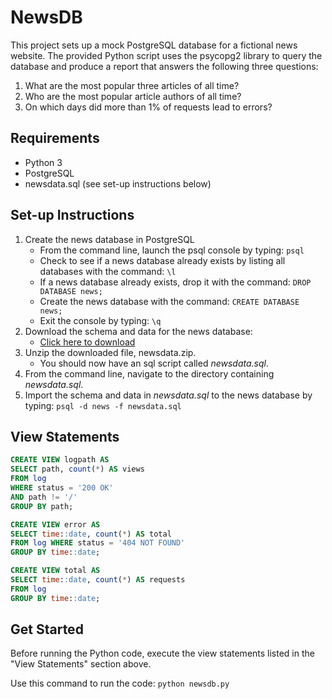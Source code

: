 # NewsDB
This project sets up a mock PostgreSQL database for a fictional news website. The provided Python script uses the psycopg2 library to query the database and produce a report that answers the following three questions:
    
1. What are the most popular three articles of all time? 
2. Who are the most popular article authors of all time?
3. On which days did more than 1% of requests lead to errors?
    
## Requirements
- Python 3
- PostgreSQL
- newsdata.sql (see set-up instructions below)

## Set-up Instructions
1.  Create the news database in PostgreSQL
    - From the command line, launch the psql console by typing: ```psql```
    - Check to see if a news database already exists by listing all databases with the command: ```\l```
    - If a news database already exists, drop it with the command: ```DROP DATABASE news;```
    - Create the news database with the command: ```CREATE DATABASE news;```
    - Exit the console by typing: ```\q```
2.  Download the schema and data for the news database:
    - [Click here to download](https://d17h27t6h515a5.cloudfront.net/topher/2016/August/57b5f748_newsdata/newsdata.zip)
3.  Unzip the downloaded file, newsdata.zip.
    - You should now have an sql script called *newsdata.sql*.
4.  From the command line, navigate to the directory containing *newsdata.sql*.
5.  Import the schema and data in *newsdata.sql* to the news database by typing: ```psql -d news -f newsdata.sql```

## View Statements
```sql
CREATE VIEW logpath AS
SELECT path, count(*) AS views
FROM log
WHERE status = '200 OK'
AND path != '/'
GROUP BY path;
```
```sql
CREATE VIEW error AS
SELECT time::date, count(*) AS total
FROM log WHERE status = '404 NOT FOUND'
GROUP BY time::date;
```
```sql
CREATE VIEW total AS
SELECT time::date, count(*) AS requests
FROM log
GROUP BY time::date;
```

## Get Started
Before running the Python code, execute the view statements listed in the "View Statements" section above.

Use this command to run the code: ```python newsdb.py```
